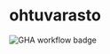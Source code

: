 # ohtuvarasto

![GHA workflow badge](https://github.com/macabre-cs/ohtuvarasto/actions/workflows/CI/badge.svg)
